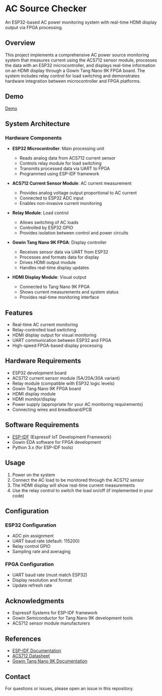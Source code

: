 # AC Source Checker

An ESP32-based AC power monitoring system with real-time HDMI display output via FPGA processing.

## Overview

This project implements a comprehensive AC power source monitoring system that measures current using the ACS712 sensor module, processes the data with an ESP32 microcontroller, and displays real-time information on an HDMI display through a Gowin Tang Nano 9K FPGA board. The system includes relay control for load switching and demonstrates hardware integration between microcontroller and FPGA platforms.

## Demo

[Demo](transfomer.mp4)

## System Architecture

### Hardware Components

- **ESP32 Microcontroller**: Main processing unit
  - Reads analog data from ACS712 current sensor
  - Controls relay module for load switching
  - Transmits processed data via UART to FPGA
  - Programmed using ESP-IDF framework

- **ACS712 Current Sensor Module**: AC current measurement
  - Provides analog voltage output proportional to AC current
  - Connected to ESP32 ADC input
  - Enables non-invasive current monitoring

- **Relay Module**: Load control
  - Allows switching of AC loads
  - Controlled by ESP32 GPIO
  - Provides isolation between control and power circuits

- **Gowin Tang Nano 9K FPGA**: Display controller
  - Receives sensor data via UART from ESP32
  - Processes and formats data for display
  - Drives HDMI output module
  - Handles real-time display updates

- **HDMI Display Module**: Visual output
  - Connected to Tang Nano 9K FPGA
  - Shows current measurements and system status
  - Provides real-time monitoring interface

## Features

- Real-time AC current monitoring
- Relay-controlled load switching
- HDMI display output for visual monitoring
- UART communication between ESP32 and FPGA
- High-speed FPGA-based display processing

## Hardware Requirements

- ESP32 development board
- ACS712 current sensor module (5A/20A/30A variant)
- Relay module (compatible with ESP32 logic levels)
- Gowin Tang Nano 9K FPGA board
- HDMI display module
- HDMI monitor/display
- Power supply (appropriate for your AC monitoring requirements)
- Connecting wires and breadboard/PCB

## Software Requirements

- [ESP-IDF](https://docs.espressif.com/projects/esp-idf/en/latest/esp32/get-started/) (Espressif IoT Development Framework)
- Gowin EDA software for FPGA development
- Python 3.x (for ESP-IDF tools)

## Usage

1. Power on the system
2. Connect the AC load to be monitored through the ACS712 sensor
3. The HDMI display will show real-time current measurements
4. Use the relay control to switch the load on/off (if implemented in your code)

## Configuration

### ESP32 Configuration
- ADC pin assignment
- UART baud rate (default: 115200)
- Relay control GPIO
- Sampling rate and averaging

### FPGA Configuration
- UART baud rate (must match ESP32)
- Display resolution and format
- Update refresh rate

## Acknowledgments

- Espressif Systems for ESP-IDF framework
- Gowin Semiconductor for Tang Nano 9K development tools
- ACS712 sensor module manufacturers

## References

- [ESP-IDF Documentation](https://docs.espressif.com/projects/esp-idf/en/latest/esp32/)
- [ACS712 Datasheet](https://www.allegromicro.com/en/products/sense/current-sensor-ics/zero-to-fifty-amp-integrated-conductor-sensor-ics/acs712)
- [Gowin Tang Nano 9K Documentation](https://wiki.sipeed.com/hardware/en/tang/Tang-Nano-9K/Nano-9K.html)

## Contact

For questions or issues, please open an issue in this repository.
